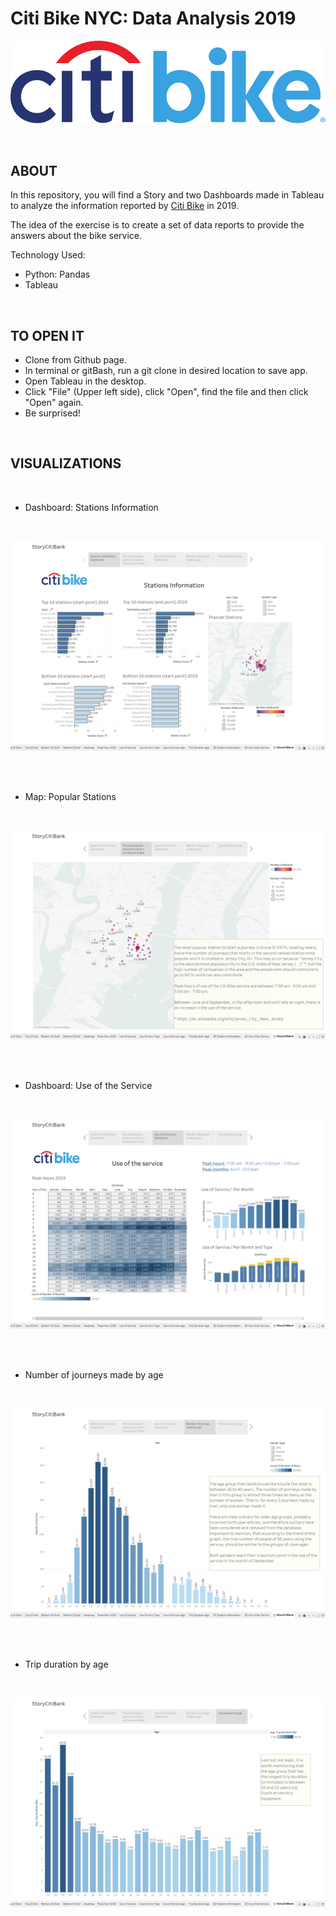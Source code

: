 # Citi Bike NYC: Data Analysis 2019

![Logo](Images/CitiBike_Logo_p.svg)

<br>

## ABOUT

In this repository, you will find a Story and two Dashboards made in Tableau to analyze the information reported by [Citi Bike](https://www.citibikenyc.com/system-data) in 2019.

The idea of the exercise is to create a set of data reports to provide the answers about the bike service.



Technology Used:
- Python: Pandas
- Tableau

<br>

## TO OPEN IT 

* Clone from Github page.
* In terminal or gitBash, run a git clone in desired location to save app.
* Open Tableau in the desktop.
* Click "File" (Upper left side), click "Open", find the file and then click "Open" again.
* Be surprised!

<br>

## VISUALIZATIONS

<br>

* Dashboard: Stations Information

<br>

![Stations](Images/StationsInfo_Dashboard.png)

<br><br>

* Map: Popular Stations

<br>

![Map](Images/Map.png)


<br><br>

* Dashboard: Use of the Service

<br>

![UseService](Images/UseService_Dashboard.png)

<br><br>

* Number of journeys made by age

<br>

![AgeUse](Images/Age_Use.png)

<br><br>

* Trip duration by age

<br>

![AgeDuration](Images/Age_Duration.png)

<br><br>

